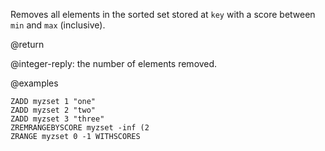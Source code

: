 Removes all elements in the sorted set stored at `key` with a score between
`min` and `max` (inclusive).

@return

@integer-reply: the number of elements removed.

@examples

```cli
ZADD myzset 1 "one"
ZADD myzset 2 "two"
ZADD myzset 3 "three"
ZREMRANGEBYSCORE myzset -inf (2
ZRANGE myzset 0 -1 WITHSCORES
```
